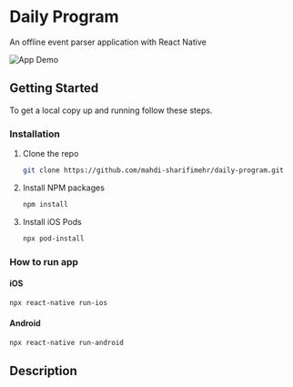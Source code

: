 # Daily Program

An offline event parser application with React Native

![App Demo](https://www.veed.io/view/41532296-15f1-4605-9ac7-2d46db45d101?sharingWidget=true&panel=share)

## Getting Started

To get a local copy up and running follow these steps.

### Installation

1. Clone the repo
   ```sh
   git clone https://github.com/mahdi-sharifimehr/daily-program.git
   ```
2. Install NPM packages
   ```sh
   npm install
   ```
3. Install iOS Pods
   ```sh
   npx pod-install
   ```

### How to run app

#### iOS
   ```sh
   npx react-native run-ios
   ```
#### Android
   ```sh
   npx react-native run-android
   ```
   
## Description



